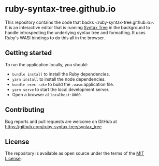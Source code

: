 # ruby-syntax-tree.github.io

This repository contains the code that backs <ruby-syntax-tree.github.io>. It is an interactive editor that is running [Syntax Tree](https://github.com/ruby-syntax-tree/syntax_tree) in the background to handle introspecting the underlying syntax tree and formatting. It uses Ruby's WASI bindings to do this all in the browser.

## Getting started

To run the application locally, you should:

* `bundle install` to install the Ruby dependencies.
* `yarn install` to install the node dependencies.
* `bundle exec rake` to build the `.wasm` application file.
* `yarn serve` to start the local development server.
* Open a browser at `localhost:8000`.

## Contributing

Bug reports and pull requests are welcome on GitHub at https://github.com/ruby-syntax-tree/syntax_tree.

## License

The repository is available as open source under the terms of the [MIT License](https://opensource.org/licenses/MIT).
